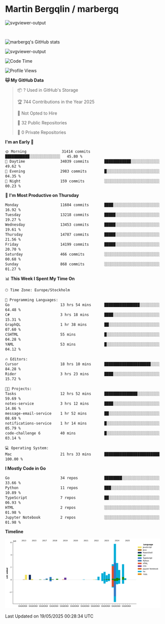 # Martin Bergqlin / marbergq

![svgviewer-output](https://user-images.githubusercontent.com/2405410/206014777-22d41ecb-c24f-421d-b7d9-bba2cb5bb0de.svg)

<br>

<!--- [![Martin's Week](https://github-readme-stats.vercel.app/api/wakatime?username=marbergq&theme=dark)](https://github.com/anuraghazra/github-readme-stats) -->

![marbergq's GitHub stats](https://github-readme-stats.vercel.app/api?username=marbergq&count_private=true&show_icons=true)

![svgviewer-output](https://wakatime.com/badge/user/3f0a2069-6683-4e19-9a4a-7d21ea815067.svg)

<!--START_SECTION:waka-->
![Code Time](http://img.shields.io/badge/Code%20Time-5%2C085%20hrs%2013%20mins-blue)

![Profile Views](http://img.shields.io/badge/Profile%20Views-5-blue)

**🐱 My GitHub Data** 

> 📦 ? Used in GitHub's Storage 
 > 
> 🏆 744 Contributions in the Year 2025
 > 
> 🚫 Not Opted to Hire
 > 
> 📜 32 Public Repositories 
 > 
> 🔑 0 Private Repositories 
 > 
**I'm an Early 🐤** 

```text
🌞 Morning                31414 commits       ███████████░░░░░░░░░░░░░░   45.80 % 
🌆 Daytime                34039 commits       ████████████░░░░░░░░░░░░░   49.62 % 
🌃 Evening                2983 commits        █░░░░░░░░░░░░░░░░░░░░░░░░   04.35 % 
🌙 Night                  159 commits         ░░░░░░░░░░░░░░░░░░░░░░░░░   00.23 % 
```
📅 **I'm Most Productive on Thursday** 

```text
Monday                   11604 commits       ████░░░░░░░░░░░░░░░░░░░░░   16.92 % 
Tuesday                  13218 commits       █████░░░░░░░░░░░░░░░░░░░░   19.27 % 
Wednesday                13453 commits       █████░░░░░░░░░░░░░░░░░░░░   19.61 % 
Thursday                 14787 commits       █████░░░░░░░░░░░░░░░░░░░░   21.56 % 
Friday                   14199 commits       █████░░░░░░░░░░░░░░░░░░░░   20.70 % 
Saturday                 466 commits         ░░░░░░░░░░░░░░░░░░░░░░░░░   00.68 % 
Sunday                   868 commits         ░░░░░░░░░░░░░░░░░░░░░░░░░   01.27 % 
```


📊 **This Week I Spent My Time On** 

```text
🕑︎ Time Zone: Europe/Stockholm

💬 Programming Languages: 
Go                       13 hrs 54 mins      ████████████████░░░░░░░░░   64.48 % 
C#                       3 hrs 18 mins       ████░░░░░░░░░░░░░░░░░░░░░   15.31 % 
GraphQL                  1 hr 38 mins        ██░░░░░░░░░░░░░░░░░░░░░░░   07.60 % 
CSHTML                   55 mins             █░░░░░░░░░░░░░░░░░░░░░░░░   04.28 % 
YAML                     53 mins             █░░░░░░░░░░░░░░░░░░░░░░░░   04.12 % 

🔥 Editors: 
Cursor                   18 hrs 10 mins      █████████████████████░░░░   84.28 % 
Rider                    3 hrs 23 mins       ████░░░░░░░░░░░░░░░░░░░░░   15.72 % 

🐱‍💻 Projects: 
Tasks                    12 hrs 52 mins      ███████████████░░░░░░░░░░   59.69 % 
notes-service            3 hrs 12 mins       ████░░░░░░░░░░░░░░░░░░░░░   14.86 % 
message-email-service    1 hr 52 mins        ██░░░░░░░░░░░░░░░░░░░░░░░   08.69 % 
notifications-service    1 hr 14 mins        █░░░░░░░░░░░░░░░░░░░░░░░░   05.79 % 
code-challenge 6         40 mins             █░░░░░░░░░░░░░░░░░░░░░░░░   03.14 % 

💻 Operating System: 
Mac                      21 hrs 33 mins      █████████████████████████   100.00 % 
```

**I Mostly Code in Go** 

```text
Go                       34 repos            ████████░░░░░░░░░░░░░░░░░   33.66 % 
Python                   11 repos            ███░░░░░░░░░░░░░░░░░░░░░░   10.89 % 
TypeScript               7 repos             ██░░░░░░░░░░░░░░░░░░░░░░░   06.93 % 
HTML                     2 repos             ░░░░░░░░░░░░░░░░░░░░░░░░░   01.98 % 
Jupyter Notebook         2 repos             ░░░░░░░░░░░░░░░░░░░░░░░░░   01.98 % 
```



**Timeline**

![Lines of Code chart](https://raw.githubusercontent.com/marbergq/marbergq/main/assets/bar_graph.png)


 Last Updated on 19/05/2025 00:28:34 UTC
<!--END_SECTION:waka-->
